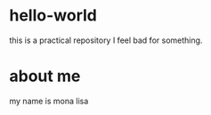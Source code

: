 # hello-world
this is a practical repository
I feel bad for something.
# about me
my name is mona lisa
